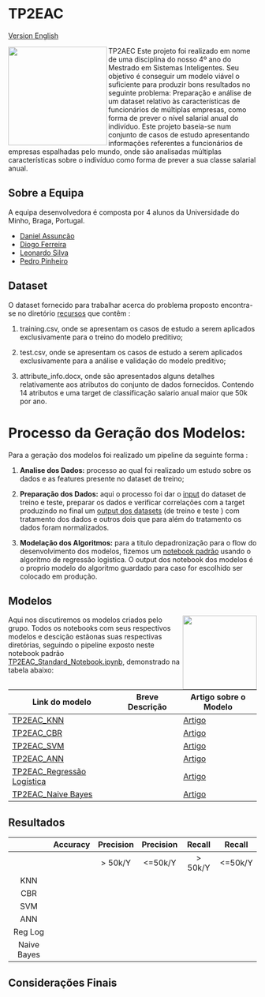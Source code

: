 # TP2EAC
[Version English](README-en.md)

<img align="left" src="https://media.giphy.com/media/ADgfsbHcS62Jy/giphy.gif" width="200" height="200" /> 

TP2AEC Este projeto foi realizado em nome de uma disciplina do nosso 4º ano do Mestrado em Sistemas Inteligentes. Seu objetivo é conseguir um modelo viável o suficiente para produzir bons resultados no seguinte problema: Preparação e análise de um dataset relativo às características de funcionários de múltiplas empresas, como forma de prever o nível salarial anual do indivíduo.
Este projeto baseia-se num conjunto de casos de estudo apresentando informações referentes a funcionários de empresas espalhadas pelo mundo, onde são analisadas múltiplas
características sobre o indivíduo como forma de prever a sua classe salarial anual.






## Sobre a Equipa 
A equipa desenvolvedora é composta por 4 alunos da Universidade do Minho, Braga, Portugal.

* [Daniel Assunção](https://github.com/guiyrt)
* [Diogo Ferreira ](https://github.com/DiogoFerreira99)
* [Leonardo Silva](https://github.com/leoproject)
* [Pedro Pinheiro](https://github.com/Pinheiro9655)

## Dataset
O dataset fornecido para trabalhar acerca do problema proposto encontra-se no diretório [recursos](resources/) que contêm :

 1. training.csv, onde se apresentam os casos de estudo a serem aplicados exclusivamente para o treino do modelo preditivo;

1. test.csv, onde se apresentam os casos de estudo a serem aplicados exclusivamente para a análise e validação do modelo preditivo;

2. attribute_info.docx, onde são apresentados alguns detalhes relativamente aos atributos do conjunto de dados fornecidos. Contendo 14 atributos e uma target de classificação salario anual maior que 50k por ano.

# Processo da Geração dos Modelos:
Para a geração dos modelos foi realizado um pipeline da seguinte forma :

1. **Analise dos Dados:** processo ao qual foi realizado um estudo sobre os dados e as features presente no dataset de treino;

2. **Preparação dos Dados:** aqui o processo foi dar o [input](../TP2EAC/Data_Preparation/Input/) do dataset de treino e teste, preparar os dados e verificar correlações com a target produzindo no final um [output dos datasets](../TP2EAC/Data_Preparation/Output/) (de treino e teste ) com tratamento dos dados e outros dois que para além do tratamento os dados foram normalizados. 

3. **Modelação dos Algoritmos:** para a titulo depadronização para o flow do desenvolvimento dos modelos, fizemos um [notebook padrão](models/reglog/TP2EAC-STANDARD-MODEL.ipynb) usando o algoritmo de regressão logistica. O output dos notebook dos modelos é o proprio modelo do algoritmo guardado para caso for escolhido ser colocado em produção. 



## Modelos

<img align="right" src="https://media.giphy.com/media/l4pTsNgkamxfk2ZLq/giphy.gif" width="150" height="150"/> 

Aqui nos discutiremos os modelos criados pelo grupo. Todos os notebooks com seus respectivos modelos e descição estãonas suas respectivas diretórias, seguindo o pipeline exposto neste notebook padrão [TP2EAC_Standard_Notebook.ipynb](models/reglog/TP2EAC-STANDARD-MODEL.ipynb), demonstrado na tabela abaixo:



Link do modelo| Breve Descrição | Artigo sobre o Modelo| 
--- | --- | --- | 
[TP2EAC_KNN](models/knn/) | | [Artigo]()
[TP2EAC_CBR](models/cbr/) | | [Artigo]()
[TP2EAC_SVM](models/svm/) | |[Artigo]()
[TP2EAC_ANN](models/ann/)|  |[Artigo]()
[TP2EAC_Regressão Logística](models/reglog/)|  | [Artigo]()
[TP2EAC_Naive Bayes](models/naive/)| | [Artigo]()



## Resultados


|             | Accuracy | Precision | Precision | Recall   | Recall  |            
|:-----------:|:--------:|:--------:|:---------:|:---------:|:--------:|
|             |          | > 50k/Y  |   <=50k/Y |  > 50k/Y  | <=50k/Y  |                 
|    KNN      |          |          |           |           |          |
|    CBR      |          |          |           |           |          |
|    SVM      |          |          |           |           |          | 
|    ANN      |          |          |           |           |          |
|   Reg Log   |          |          |           |           |          |   
| Naive Bayes |          |          |           |           |          | 



## Considerações Finais